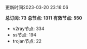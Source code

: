 更新时间2023-03-20 23:16:06

**总订阅: 73**
**总节点: 1311**
**有效节点: 550**
- v2ray节点: 334
- ss节点: 194
- trojan节点: 22
